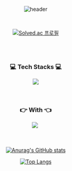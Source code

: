 <div align = center>
    
![header](https://capsule-render.vercel.app/api?type=waving&color=auto&height=200&section=header&text=Yun's%20Github&fontSize=90&animation=fadeIn)

</div>

<br>

<div align = center>
    
[![Solved.ac
프로필](http://mazassumnida.wtf/api/v2/generate_badge?boj=dldlsnd)](https://solved.ac/dldlsnd)
    
</div>


<br>
<br>

<h3 align = center> 💻 Tech Stacks 💻 </h3>

<div align = center>
<img src="https://img.shields.io/badge/C++-00599C?style=flat-flat&logo=C%2B%2B&logoColor=white">
</div>

<br>
<br>
<h3 align = center> 👉 With 👈 </h3>

<div align = center>
<a href="https://velog.io/@nada_dbstkddl"><img src="https://img.shields.io/badge/Velog-20C997?style=flat-square&logo=Velog&logoColor=white&link=https://velog.io/@nada_dbstkddl"/></a>&nbsp

<br>
<br>
<br>

    
[![Anurag's GitHub stats](https://github-readme-stats.vercel.app/api?username=YouYunsang&theme=vue-dark&show_icons=true)](https://github.com/YouYunsang)
    
[![Top Langs](https://github-readme-stats.vercel.app/api/top-langs/?username=YouYunsang&theme=vue-dark&show_icons=true&layout=compact)](https://github.com/YouYunsang)

</div>





<!---
YouYunsang/YouYunsang is a ✨ special ✨ repository because its `README.md` (this file) appears on your GitHub profile.
You can click the Preview link to take a look at your changes.
--->
